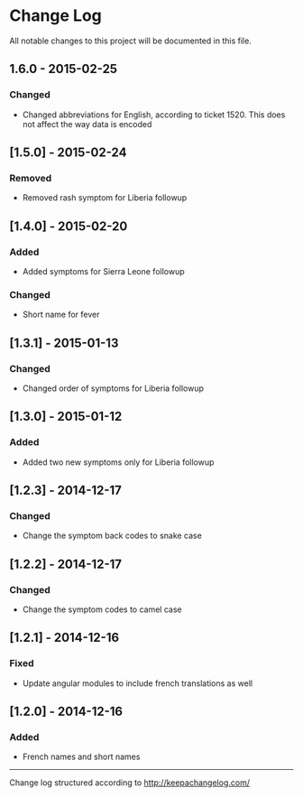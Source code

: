 # Change Log

All notable changes to this project will be documented in this file.

## 1.6.0 - 2015-02-25
### Changed
- Changed abbreviations for English, according to ticket 1520. This
  does not affect the way data is encoded

## [1.5.0] - 2015-02-24
### Removed
- Removed rash symptom for Liberia followup

## [1.4.0] - 2015-02-20
### Added
- Added symptoms for Sierra Leone followup

### Changed
- Short name for fever

## [1.3.1] - 2015-01-13
### Changed
- Changed order of symptoms for Liberia followup

## [1.3.0] - 2015-01-12
### Added
- Added two new symptoms only for Liberia followup

## [1.2.3] - 2014-12-17
### Changed
- Change the symptom back codes to  snake case

## [1.2.2] - 2014-12-17
### Changed
- Change the symptom codes to camel case

## [1.2.1] - 2014-12-16
### Fixed
- Update angular modules to include french translations as well

## [1.2.0] - 2014-12-16
### Added
- French names and short names

- - -

Change log structured according to http://keepachangelog.com/
